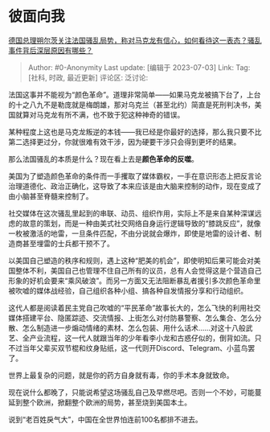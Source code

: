 # 彼面向我
[德国总理朔尔茨关注法国骚乱局势，称对马克龙有信心，如何看待这一表态？骚乱事件背后深层原因有哪些？](https://www.zhihu.com/question/610036318/answer/3101584143)

> Author: #0-Anonymity
> Last update: [编辑于 2023-07-03]
> Link:
> Tag: [社科, 时政, 最近更新]
> 评论区:
> 泛讨论:

法国这事并不能视为“颜色革命”。道理非常简单——如果马克龙被搞下台了，上台的十之八九不是勒庞就是梅朗雄，那对乌克兰（甚至北约）简直是死刑判决书，美国就算对马克龙有所不满，也不致于犯这种神奇的错误。

某种程度上这也是马克龙叛逆的本钱——我已经是你最好的选择，那么我只要不比第二选择更过分，你就很难有效干涉，因为硬要干涉只会得到更坏的结果。

那么法国骚乱的本质是什么？现在看上去是**颜色革命的反噬**。

美国为了塑造颜色革命的条件而一手攫取了媒体霸权，一手在意识形态上把反言论治理道德化、政治正确化，这导致了本来应该是由大脑来控制的动作，现在变成了由小脑甚至脊髓来控制了。

社交媒体在这次骚乱里起到的串联、动员、组织作用，实际上不是来自某种深谋远虑的故意的策划，而是一种由美式社交网络自身运行逻辑导致的“膝跳反应”，就像一枚被激活的地雷，一旦条件匹配，不由分说就会爆炸，即使是地雷的设计者、制造商甚至埋雷的士兵都干预不了。

以美国自己塑造的秩序和规则，遇上这种“肥美的机会”，即使明知后果可能会对美国整体不利，美国自己也管理不住自己所有的议员，总有人会觉得这是个营造自己形象的好机会要来“乘风破浪”。而另一方面又无法阻断暴乱者援引多次颜色革命里被吹嘘的媒体战经验，自己组织各种小组、搞各种自发情报分享和行动组织。

这代人都是阅读着民主党自己吹嘘的“平民革命”故事长大的，怎么飞快的利用社交媒体搭建平台、隐匿踪迹、交流情报、上街怎么对付防暴警察、怎么集合、怎么分散、怎么制造进一步煽动情绪的素材、怎么包装、用什么话术……对这十八般武艺、全产业流程，这一代人就跟当年的少年看李小龙和古惑仔似的，倒背如流。只不过当年父辈买双节棍和纹身贴纸，这一代则开Discord、Telegram、小蓝鸟罢了。

世界上最复杂的问题，就是你的药方自身就有毒，你的手术本身就致命。

现在说什么都晚了，只能说希望这场骚乱自己及早燃尽吧。否则一个不妙，可能蔓延到整个欧洲，掀翻整个欧洲的局势，甚至烧到美国本土。

说到“老百姓戾气大”，中国在全世界怕连前100名都排不进去。